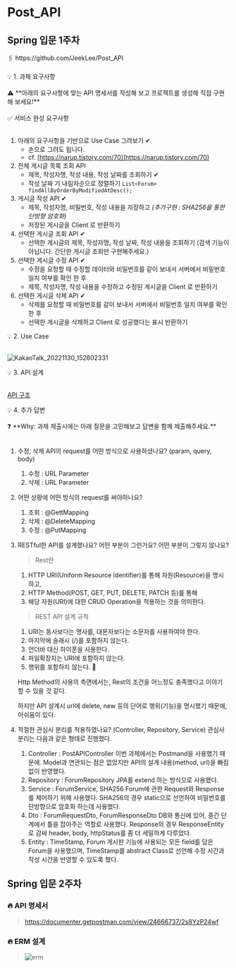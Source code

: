 # Post_API
## Spring 입문 1주차

<aside>
🖇️ https://github.com/JeekLee/Post_API

</aside><br>

<aside>
💡 1. 과제 요구사항

</aside><br>

<aside>
⚠️ **아래의 요구사항에 맞는 API 명세서를 작성해 보고 프로젝트를 생성해 직접 구현해 보세요!**

</aside><br>

<aside>
✅ 서비스 완성 요구사항

</aside><br>

1. 아래의 요구사항을 기반으로 Use Case 그려보기 ✔
    - 손으로 그려도 됩니다.
    - cf. [https://narup.tistory.com/70](https://narup.tistory.com/70)
2. 전체 게시글 목록 조회 API
    - 제목, 작성자명, 작성 내용, 작성 날짜를 조회하기 ✔
    - 작성 날짜 기 내림차순으로 정렬하기 `List<Forum> findAllByOrderByModifiedAtDesc();`
3. 게시글 작성 API ✔
    - 제목, 작성자명, 비밀번호, 작성 내용을 저장하고 *(추가구현 : SHA256을 통한 단방향 암호화)*
    - 저장된 게시글을 Client 로 반환하기
4. 선택한 게시글 조회 API ✔
    - 선택한 게시글의 제목, 작성자명, 작성 날짜, 작성 내용을 조회하기 
    (검색 기능이 아닙니다. 간단한 게시글 조회만 구현해주세요.)
5. 선택한 게시글 수정 API ✔
    - 수정을 요청할 때 수정할 데이터와 비밀번호를 같이 보내서 서버에서 비밀번호 일치 여부를 확인 한 후
    - 제목, 작성자명, 작성 내용을 수정하고 수정된 게시글을 Client 로 반환하기
6. 선택한 게시글 삭제 API ✔
    - 삭제를 요청할 때 비밀번호를 같이 보내서 서버에서 비밀번호 일치 여부를 확인 한 후
    - 선택한 게시글을 삭제하고 Client 로 성공했다는 표시 반환하기

<aside>
💡 2. Use Case

</aside><br>

![KakaoTalk_20221130_152602331](https://user-images.githubusercontent.com/72681875/204935243-d1b50ba1-ba5c-4ec6-b6cb-9565a6f40f83.jpg)

<aside>
💡 3. API 설계


</aside><br>

[API 구조](https://www.notion.so/3af19518c52a4fc9877e74a08b5558d5)

<aside>
💡 4. 추가 답변

</aside><br>

<aside>
❓ **Why: 과제 제출시에는 아래 질문을 고민해보고 답변을 함께 제출해주세요.**

</aside><br>

1. 수정, 삭제 API의 request를 어떤 방식으로 사용하셨나요? (param, query, body)
    1. 수정 : URL Parameter
    2. 삭제 : URL Parameter
2. 어떤 상황에 어떤 방식의 request를 써야하나요?
    1. 조회 : @GettMapping
    2. 삭제 : @DeleteMapping
    3. 수정 : @PutMapping
3. RESTful한 API를 설계했나요? 어떤 부분이 그런가요? 어떤 부분이 그렇지 않나요?
    
    > Rest란
    1. HTTP URI(Uniform Resource Identifier)를 통해 자원(Resource)을 명시하고,
    2. HTTP Method(POST, GET, PUT, DELETE, PATCH 등)를 통해
    3. 해당 자원(URI)에 대한 CRUD Operation을 적용하는 것을 의미한다.
 
    > REST API 설계 규칙
    1. URI는 동사보다는 명사를, 대문자보다는 소문자를 사용하여야 한다.
    2. 마지막에 슬래시 (/)를 포함하지 않는다.
    3. 언더바 대신 하이폰을 사용한다.
    4. 파일확장자는 URI에 포함하지 않는다.
    5. 행위를 포함하지 않는다. 🤔
    > 
    
    Http Method의 사용의 측면에서는, Rest의 조건을 어느정도 충족했다고 이야기 할 수 있을 것 같다.
    
    하지만 API 설계시 url에 delete, new 등의 단어로 행위(기능)을 명시했기 때문에, 아쉬움이 있다.
    
4. 적절한 관심사 분리를 적용하였나요? (Controller, Repository, Service)
관심사 분리는 다음과 같은 형태로 진행했다.
    1. Controller : PostAPIController
    이번 과제에서는 Postmand을 사용했기 때문에. Model과 연관되는 점은 없었지만 API의 설계 내용(method, url)을 빠짐없이 반영했다.
    2. Repository : ForumRepository
    JPA를 extend 하는 방식으로 사용했다.
    3. Service : ForumService, SHA256
    Forum에 관한 Request와 Response를 제어하기 위해 사용했다. SHA256의 경우 static으로 선언하여 비밀번호를 단방향으로 암호화 하는데 사용했다.
    4. Dto : ForumRequestDto, ForumResponseDto
    DB와 통신에 있어, 중간 단계에서 틀을 잡아주는 역할로 사용했다. Response의 경우 ResponseEntity로 감싸 header, body, httpStatus를 좀 더 세밀하게 다루었다.
    5. Entity : TimeStamp, Forum
    게시판 기능에 사용되는 모든 field를 담은 Forum을 사용했으며, TimeStamp를 abstract Class로 선언해 수정 시간과 작성 시간을 반영할 수 있도록 했다.

## Spring 입문 2주차

### 🔥 API 명세서
> https://documenter.getpostman.com/view/24666737/2s8YzP24wf

### 🔥 ERM 설계
> ![erm](https://user-images.githubusercontent.com/72681875/205895053-32d8eeee-4998-4d41-8778-98ce097ac664.PNG)
